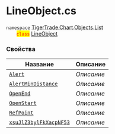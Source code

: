 
# LineObject.cs
`namespace` [TigerTrade.Chart](../../../../../TigerTrade.Chart.md).[Objects](../../../../../TigerTrade.Chart/Objects.md).[List](../../../../../TigerTrade.Chart/Objects/List.md)  
&nbsp;&nbsp;&nbsp;&nbsp;&nbsp;&nbsp;&nbsp;<mark style="color:red;">`class`</mark> [LineObject](../../LineObject.cs.md)

### Свойства
| Название | Описание |
| --- | --- |
| [`Alert`](./Свойства/Alert.md) | *Описание* |
| [`AlertMinDistance`](./Свойства/AlertMinDistance.md) | *Описание* |
| [`OpenEnd`](./Свойства/OpenEnd.md) | *Описание* |
| [`OpenStart`](./Свойства/OpenStart.md) | *Описание* |
| [`RefPoint`](./Свойства/RefPoint.md) | *Описание* |
| [`xsuJlZ3bylFkXacpNF53`](./Свойства/xsuJlZ3bylFkXacpNF53.md) | *Описание* |
